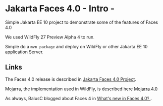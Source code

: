 # Jakarta Faces 4.0 - Intro -

Simple Jakarta EE 10 project to demonstrate some of the features of Faces 4.0

We used WildFly 27 Preview Alpha 4 to run.

Simple do a ``mvn package`` and deploy on WildFly or other Jakarta EE 10 application Server.


## Links

The Faces 4.0 release is described in 
[Jakarta Faces 4.0 Project](https://projects.eclipse.org/projects/ee4j.faces/releases/4.0).

Mojarra, the implementation used in WildFly, is described here
[Mojarra 4.0](https://github.com/eclipse-ee4j/mojarra/releases/tag/4.0.0-RELEASE)

As always, BalusC blogged about Faces 4 in 
[What's new in Faces 4.0? ](https://balusc.omnifaces.org/2021/11/whats-new-in-faces-40.html).

